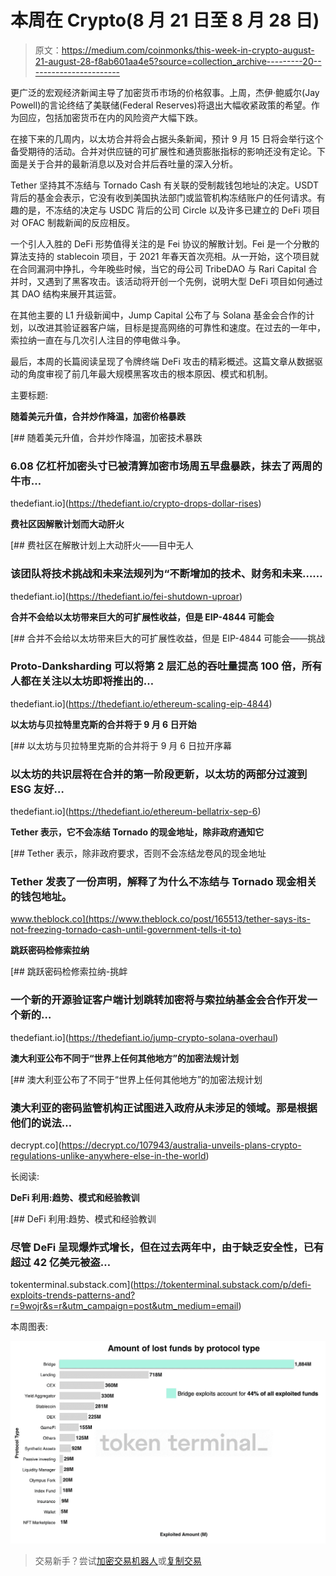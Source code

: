 # 本周在 Crypto(8 月 21 日至 8 月 28 日)

> 原文：<https://medium.com/coinmonks/this-week-in-crypto-august-21-august-28-f8ab601aa4e5?source=collection_archive---------20----------------------->

更广泛的宏观经济新闻主导了加密货币市场的价格叙事。上周，杰伊·鲍威尔(Jay Powell)的言论终结了美联储(Federal Reserves)将退出大幅收紧政策的希望。作为回应，包括加密货币在内的风险资产大幅下跌。

在接下来的几周内，以太坊合并将会占据头条新闻，预计 9 月 15 日将会举行这个备受期待的活动。合并对供应链的可扩展性和通货膨胀指标的影响还没有定论。下面是关于合并的最新消息以及对合并后吞吐量的深入分析。

Tether 坚持其不冻结与 Tornado Cash 有关联的受制裁钱包地址的决定。USDT 背后的基金会表示，它没有收到美国执法部门或监管机构冻结账户的任何请求。有趣的是，不冻结的决定与 USDC 背后的公司 Circle 以及许多已建立的 DeFi 项目对 OFAC 制裁新闻的反应相反。

一个引人入胜的 DeFi 形势值得关注的是 Fei 协议的解散计划。Fei 是一个分散的算法支持的 stablecoin 项目，于 2021 年春天首次亮相。从一开始，这个项目就在合同漏洞中挣扎，今年晚些时候，当它的母公司 TribeDAO 与 Rari Capital 合并时，又遇到了黑客攻击。该活动将开创一个先例，说明大型 DeFi 项目如何通过其 DAO 结构来展开其运营。

在其他主要的 L1 升级新闻中，Jump Capital 公布了与 Solana 基金会合作的计划，以改进其验证器客户端，目标是提高网络的可靠性和速度。在过去的一年中，索拉纳一直在与几次引人注目的停电做斗争。

最后，本周的长篇阅读呈现了令牌终端 DeFi 攻击的精彩概述。这篇文章从数据驱动的角度审视了前几年最大规模黑客攻击的根本原因、模式和机制。

主要标题:

**随着美元升值，合并炒作降温，加密价格暴跌**

[](https://thedefiant.io/crypto-drops-dollar-rises) [## 随着美元升值，合并炒作降温，加密技术暴跌

### 6.08 亿杠杆加密头寸已被清算加密市场周五早盘暴跌，抹去了两周的牛市…

thedefiant.io](https://thedefiant.io/crypto-drops-dollar-rises) 

**费社区因解散计划而大动肝火**

[](https://thedefiant.io/fei-shutdown-uproar) [## 费社区在解散计划上大动肝火——目中无人

### 该团队将技术挑战和未来法规列为“不断增加的技术、财务和未来……

thedefiant.io](https://thedefiant.io/fei-shutdown-uproar) 

**合并不会给以太坊带来巨大的可扩展性收益，但是 EIP-4844 可能会**

[](https://thedefiant.io/ethereum-scaling-eip-4844) [## 合并不会给以太坊带来巨大的可扩展性收益，但是 EIP-4844 可能会——挑战

### Proto-Danksharding 可以将第 2 层汇总的吞吐量提高 100 倍，所有人都在关注以太坊即将推出的…

thedefiant.io](https://thedefiant.io/ethereum-scaling-eip-4844) 

**以太坊与贝拉特里克斯的合并将于 9 月 6 日开始**

[](https://thedefiant.io/ethereum-bellatrix-sep-6) [## 以太坊与贝拉特里克斯的合并将于 9 月 6 日拉开序幕

### 以太坊的共识层将在合并的第一阶段更新，以太坊的两部分过渡到 ESG 友好…

thedefiant.io](https://thedefiant.io/ethereum-bellatrix-sep-6) 

**Tether 表示，它不会冻结 Tornado 的现金地址，除非政府通知它**

[](https://www.theblock.co/post/165513/tether-says-its-not-freezing-tornado-cash-until-government-tells-it-to) [## Tether 表示，除非政府要求，否则不会冻结龙卷风的现金地址

### Tether 发表了一份声明，解释了为什么不冻结与 Tornado 现金相关的钱包地址。

www.theblock.co](https://www.theblock.co/post/165513/tether-says-its-not-freezing-tornado-cash-until-government-tells-it-to) 

**跳跃密码检修索拉纳**

[](https://thedefiant.io/jump-crypto-solana-overhaul) [## 跳跃密码检修索拉纳-挑衅

### 一个新的开源验证客户端计划跳转加密将与索拉纳基金会合作开发一个新的…

thedefiant.io](https://thedefiant.io/jump-crypto-solana-overhaul) 

**澳大利亚公布不同于“世界上任何其他地方”的加密法规计划**

[](https://decrypt.co/107943/australia-unveils-plans-crypto-regulations-unlike-anywhere-else-in-the-world) [## 澳大利亚公布了不同于“世界上任何其他地方”的加密法规计划

### 澳大利亚的密码监管机构正试图进入政府从未涉足的领域。那是根据他们的说法…

decrypt.co](https://decrypt.co/107943/australia-unveils-plans-crypto-regulations-unlike-anywhere-else-in-the-world) 

长阅读:

**DeFi 利用:趋势、模式和经验教训**

[](https://tokenterminal.substack.com/p/defi-exploits-trends-patterns-and?r=9wojr&s=r&utm_campaign=post&utm_medium=email) [## DeFi 利用:趋势、模式和经验教训

### 尽管 DeFi 呈现爆炸式增长，但在过去两年中，由于缺乏安全性，已有超过 42 亿美元被盗…

tokenterminal.substack.com](https://tokenterminal.substack.com/p/defi-exploits-trends-patterns-and?r=9wojr&s=r&utm_campaign=post&utm_medium=email) 

本周图表:

![](img/4619cc0cfab4d588034f6be6803d7c44.png)

> 交易新手？尝试[加密交易机器人](/coinmonks/crypto-trading-bot-c2ffce8acb2a)或[复制交易](/coinmonks/top-10-crypto-copy-trading-platforms-for-beginners-d0c37c7d698c)